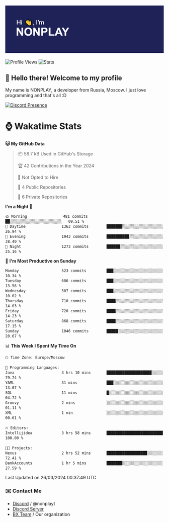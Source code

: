 ![Discord Presence](./header.png)
<br></br>
![Profile Views](https://komarev.com/ghpvc/?username=NONPLAYT&color=blue&style=for-the-badge)
![Stats](https://img.shields.io/badge/0%25-OPTIMIZED-orange?style=for-the-badge)


## :wave: Hello there! Welcome to my profile

My name is NONPLAY, a developer from Russia, Moscow. I just love programming and that's all :D

[![Discord Presence](https://lanyard.cnrad.dev/api/597087584090587177?showDisplayName=true)](https://discord.com/users/597087584090587177) 

# ⌚ Wakatime Stats

<!--START_SECTION:waka-->
**🐱 My GitHub Data** 

> 📦 56.7 kB Used in GitHub's Storage 
 > 
> 🏆 42 Contributions in the Year 2024
 > 
> 🚫 Not Opted to Hire
 > 
> 📜 4 Public Repositories 
 > 
> 🔑 6 Private Repositories 
 > 
**I'm a Night 🦉** 

```text
🌞 Morning                481 commits         ██░░░░░░░░░░░░░░░░░░░░░░░   09.51 % 
🌆 Daytime                1363 commits        ███████░░░░░░░░░░░░░░░░░░   26.94 % 
🌃 Evening                1943 commits        ██████████░░░░░░░░░░░░░░░   38.40 % 
🌙 Night                  1273 commits        ██████░░░░░░░░░░░░░░░░░░░   25.16 % 
```
📅 **I'm Most Productive on Sunday** 

```text
Monday                   523 commits         ███░░░░░░░░░░░░░░░░░░░░░░   10.34 % 
Tuesday                  686 commits         ███░░░░░░░░░░░░░░░░░░░░░░   13.56 % 
Wednesday                507 commits         ███░░░░░░░░░░░░░░░░░░░░░░   10.02 % 
Thursday                 710 commits         ████░░░░░░░░░░░░░░░░░░░░░   14.03 % 
Friday                   720 commits         ████░░░░░░░░░░░░░░░░░░░░░   14.23 % 
Saturday                 868 commits         ████░░░░░░░░░░░░░░░░░░░░░   17.15 % 
Sunday                   1046 commits        █████░░░░░░░░░░░░░░░░░░░░   20.67 % 
```


📊 **This Week I Spent My Time On** 

```text
🕑︎ Time Zone: Europe/Moscow

💬 Programming Languages: 
Java                     3 hrs 10 mins       ████████████████████░░░░░   79.74 % 
YAML                     31 mins             ███░░░░░░░░░░░░░░░░░░░░░░   13.07 % 
SQL                      11 mins             █░░░░░░░░░░░░░░░░░░░░░░░░   04.72 % 
Groovy                   2 mins              ░░░░░░░░░░░░░░░░░░░░░░░░░   01.11 % 
XML                      1 min               ░░░░░░░░░░░░░░░░░░░░░░░░░   00.61 % 

🔥 Editors: 
Intellijidea             3 hrs 58 mins       █████████████████████████   100.00 % 

🐱‍💻 Projects: 
Nexus                    2 hrs 52 mins       ██████████████████░░░░░░░   72.41 % 
BankAccounts             1 hr 5 mins         ███████░░░░░░░░░░░░░░░░░░   27.59 % 
```


 Last Updated on 26/03/2024 00:37:49 UTC
<!--END_SECTION:waka-->

### ✉️ Contact Me

- [Discord](https://discord.com/users/597087584090587177) / @nonplayt
- [Discord Server](https://discord.gg/p7cxhw7E2M)
- [BX Team](https://github.com/BX-Team) / Our organization
